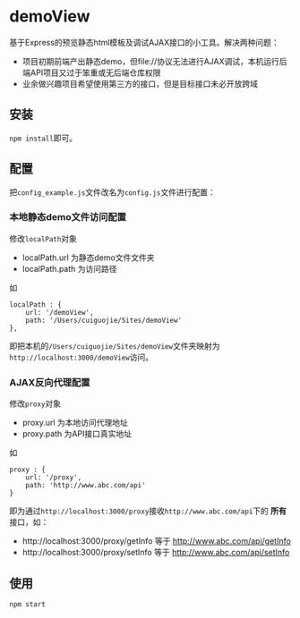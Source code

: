 # demoView

基于Express的预览静态html模板及调试AJAX接口的小工具。解决两种问题：

* 项目初期前端产出静态demo，但file://协议无法进行AJAX调试，本机运行后端API项目又过于笨重或无后端仓库权限
* 业余做兴趣项目希望使用第三方的接口，但是目标接口未必开放跨域

## 安装

```npm install```即可。

## 配置

把```config_example.js```文件改名为```config.js```文件进行配置：

### 本地静态demo文件访问配置

修改```localPath```对象

* localPath.url 为静态demo文件文件夹
* localPath.path 为访问路径

如

```
localPath : {
    url: '/demoView',
    path: '/Users/cuiguojie/Sites/demoView'
},
```

即把本机的```/Users/cuiguojie/Sites/demoView```文件夹映射为```http://localhost:3000/demoView```访问。

### AJAX反向代理配置

修改```proxy```对象

* proxy.url 为本地访问代理地址
* proxy.path 为API接口真实地址

如

```
proxy : {
    url: '/proxy',
    path: 'http://www.abc.com/api'
}

```

即为通过```http://localhost:3000/proxy```接收```http://www.abc.com/api```下的 **所有** 接口，如：

* http://localhost:3000/proxy/getInfo 等于 http://www.abc.com/api/getInfo
* http://localhost:3000/proxy/setInfo 等于 http://www.abc.com/api/setInfo

## 使用

```npm start```